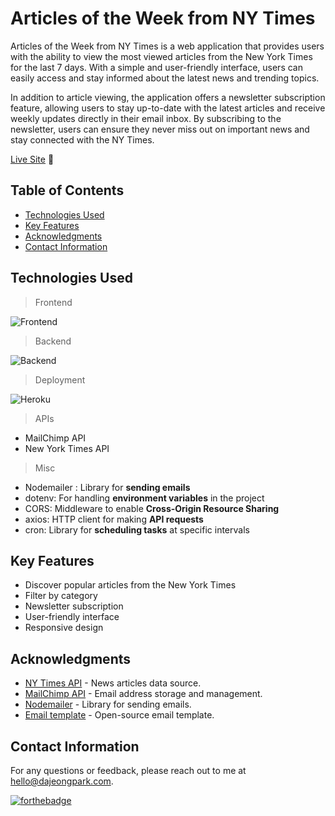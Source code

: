 # Articles of the Week from NY Times

Articles of the Week from NY Times is a web application that provides users with the ability to view the most viewed articles from the New York Times for the last 7 days. With a simple and user-friendly interface, users can easily access and stay informed about the latest news and trending topics.

In addition to article viewing, the application offers a newsletter subscription feature, allowing users to stay up-to-date with the latest articles and receive weekly updates directly in their email inbox. By subscribing to the newsletter, users can ensure they never miss out on important news and stay connected with the NY Times.

[Live Site](http://articles-of-the-week.dajeongpark.com) 🚀

## Table of Contents

- [Technologies Used](#technologies-used)
- [Key Features](#key-features)
- [Acknowledgments](#acknowledgments)
- [Contact Information](#contact-information)

## Technologies Used

> Frontend

![Frontend](https://skillicons.dev/icons?i=react,ts,bootstrap)

> Backend

![Backend](https://skillicons.dev/icons?i=nodejs,express)

> Deployment

![Heroku](https://skillicons.dev/icons?i=heroku)

> APIs

- MailChimp API <br/>
- New York Times API

> Misc

- Nodemailer : Library for **sending emails**<br/>
- dotenv: For handling **environment variables** in the project<br/>
- CORS: Middleware to enable **Cross-Origin Resource Sharing**<br/>
- axios: HTTP client for making **API requests**<br/>
- cron: Library for **scheduling tasks** at specific intervals

## Key Features

- Discover popular articles from the New York Times
- Filter by category
- Newsletter subscription
- User-friendly interface
- Responsive design

## Acknowledgments

- [NY Times API](https://developer.nytimes.com/) - News articles data source.
- [MailChimp API](https://mailchimp.com/developer/) - Email address storage and management.
- [Nodemailer](https://nodemailer.com/) - Library for sending emails.
- [Email template](https://github.com/leemunroe/responsive-html-email-template) - Open-source email template.

## Contact Information

For any questions or feedback, please reach out to me at hello@dajeongpark.com.<br/>

[![forthebadge](https://forthebadge.com/images/badges/built-with-love.svg)](https://forthebadge.com)
